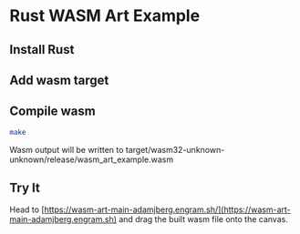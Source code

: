 # Rust WASM Art Example

## Install Rust

## Add wasm target

## Compile wasm

```bash
make
```

Wasm output will be written to target/wasm32-unknown-unknown/release/wasm_art_example.wasm

## Try It

Head to [https://wasm-art-main-adamjberg.engram.sh/](https://wasm-art-main-adamjberg.engram.sh) and drag the built wasm file onto the canvas.